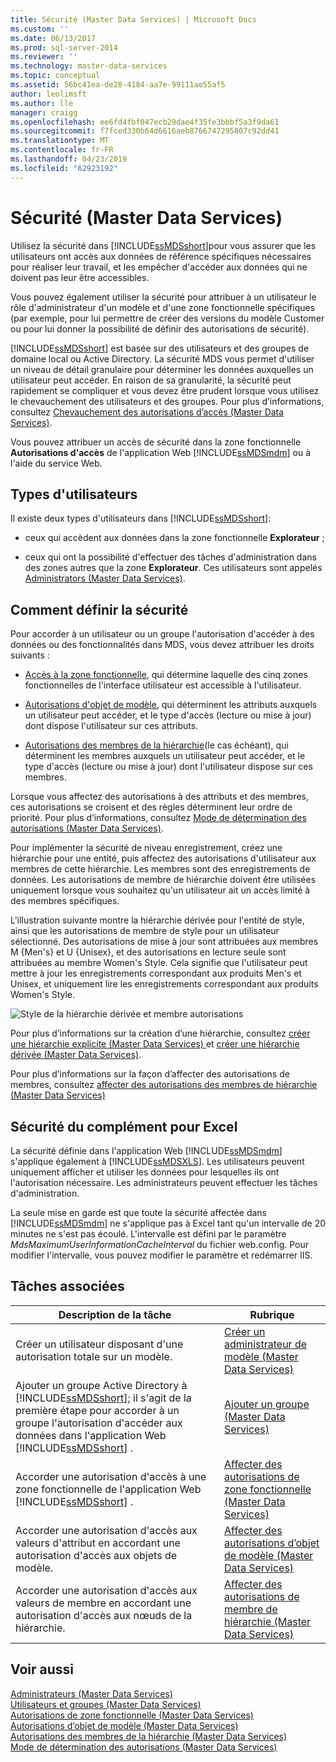 ```yaml
---
title: Sécurité (Master Data Services) | Microsoft Docs
ms.custom: ''
ms.date: 06/13/2017
ms.prod: sql-server-2014
ms.reviewer: ''
ms.technology: master-data-services
ms.topic: conceptual
ms.assetid: 56bc41ea-de28-4184-aa7e-99111ae55af5
author: leolimsft
ms.author: lle
manager: craigg
ms.openlocfilehash: ee6fd4fbf047ecb29dae4f35fe3bbbf5a3f9da61
ms.sourcegitcommit: f7fced330b64d6616aeb8766747295807c92dd41
ms.translationtype: MT
ms.contentlocale: fr-FR
ms.lasthandoff: 04/23/2019
ms.locfileid: "62923192"
---
```

# <a name="security-master-data-services"></a>Sécurité (Master Data Services)
  Utilisez la sécurité dans [!INCLUDE[ssMDSshort](../includes/ssmdsshort-md.md)]pour vous assurer que les utilisateurs ont accès aux données de référence spécifiques nécessaires pour réaliser leur travail, et les empêcher d'accéder aux données qui ne doivent pas leur être accessibles.  
  
 Vous pouvez également utiliser la sécurité pour attribuer à un utilisateur le rôle d'administrateur d'un modèle et d'une zone fonctionnelle spécifiques (par exemple, pour lui permettre de créer des versions du modèle Customer ou pour lui donner la possibilité de définir des autorisations de sécurité).  
  
 [!INCLUDE[ssMDSshort](../includes/ssmdsshort-md.md)] est basée sur des utilisateurs et des groupes de domaine local ou Active Directory. La sécurité MDS vous permet d'utiliser un niveau de détail granulaire pour déterminer les données auxquelles un utilisateur peut accéder. En raison de sa granularité, la sécurité peut rapidement se compliquer et vous devez être prudent lorsque vous utilisez le chevauchement des utilisateurs et des groupes. Pour plus d’informations, consultez [Chevauchement des autorisations d’accès &#40;Master Data Services&#41;](overlapping-user-and-group-permissions-master-data-services.md).  
  
 Vous pouvez attribuer un accès de sécurité dans la zone fonctionnelle **Autorisations d'accès** de l'application Web [!INCLUDE[ssMDSmdm](../includes/ssmdsmdm-md.md)] ou à l'aide du service Web.  
  
## <a name="types-of-users"></a>Types d'utilisateurs  
 Il existe deux types d'utilisateurs dans [!INCLUDE[ssMDSshort](../includes/ssmdsshort-md.md)]:  
  
-   ceux qui accèdent aux données dans la zone fonctionnelle **Explorateur** ;  
  
-   ceux qui ont la possibilité d'effectuer des tâches d'administration dans des zones autres que la zone **Explorateur**. Ces utilisateurs sont appelés [Administrators &#40;Master Data Services&#41;](../../2014/master-data-services/administrators-master-data-services.md).  
  
## <a name="how-to-set-security"></a>Comment définir la sécurité  
 Pour accorder à un utilisateur ou un groupe l'autorisation d'accéder à des données ou des fonctionnalités dans MDS, vous devez attribuer les droits suivants :  
  
-   [Accès à la zone fonctionnelle](../../2014/master-data-services/functional-area-permissions-master-data-services.md), qui détermine laquelle des cinq zones fonctionnelles de l'interface utilisateur est accessible à l'utilisateur.  
  
-   [Autorisations d'objet de modèle](../../2014/master-data-services/model-object-permissions-master-data-services.md), qui déterminent les attributs auxquels un utilisateur peut accéder, et le type d'accès (lecture ou mise à jour) dont dispose l'utilisateur sur ces attributs.  
  
-   [Autorisations des membres de la hiérarchie](../../2014/master-data-services/hierarchy-member-permissions-master-data-services.md)(le cas échéant), qui déterminent les membres auxquels un utilisateur peut accéder, et le type d'accès (lecture ou mise à jour) dont l'utilisateur dispose sur ces membres.  
  
 Lorsque vous affectez des autorisations à des attributs et des membres, ces autorisations se croisent et des règles déterminent leur ordre de priorité. Pour plus d’informations, consultez [Mode de détermination des autorisations &#40;Master Data Services&#41;](../../2014/master-data-services/how-permissions-are-determined-master-data-services.md).  
  
 Pour implémenter la sécurité de niveau enregistrement, créez une hiérarchie pour une entité, puis affectez des autorisations d'utilisateur aux membres de cette hiérarchie. Les membres sont des enregistrements de données.  Les autorisations de membre de hiérarchie doivent être utilisées uniquement lorsque vous souhaitez qu'un utilisateur ait un accès limité à des membres spécifiques.  
  
 L'illustration suivante montre la hiérarchie dérivée pour l'entité de style, ainsi que les autorisations de membre de style pour un utilisateur sélectionné. Des autorisations de mise à jour sont attribuées aux membres M {Men's} et U {Unisex}, et des autorisations en lecture seule sont attribuées au membre Women's Style. Cela signifie que l'utilisateur peut mettre à jour les enregistrements correspondant aux produits Men's et Unisex, et uniquement lire les enregistrements correspondant aux produits Women's Style.  
  
 ![Style de la hiérarchie dérivée et membre autorisations](../../2014/master-data-services/media/style-derived-hierarchy-mds.png "autorisations de membre et le Style de la hiérarchie dérivée")  
  
 Pour plus d’informations sur la création d’une hiérarchie, consultez [créer une hiérarchie explicite &#40;Master Data Services&#41; ](../../2014/master-data-services/create-an-explicit-hierarchy-master-data-services.md) et [créer une hiérarchie dérivée &#40;Master Data Services&#41;](../../2014/master-data-services/create-a-derived-hierarchy-master-data-services.md).  
  
 Pour plus d’informations sur la façon d’affecter des autorisations de membres, consultez [affecter des autorisations des membres de hiérarchie &#40;Master Data Services&#41;](../../2014/master-data-services/assign-hierarchy-member-permissions-master-data-services.md)  
  
## <a name="security-in-the-add-in-for-excel"></a>Sécurité du complément pour Excel  
 La sécurité définie dans l'application Web [!INCLUDE[ssMDSmdm](../includes/ssmdsmdm-md.md)] s'applique également à [!INCLUDE[ssMDSXLS](../includes/ssmdsxls-md.md)]. Les utilisateurs peuvent uniquement afficher et utiliser les données pour lesquelles ils ont l'autorisation nécessaire. Les administrateurs peuvent effectuer les tâches d'administration.  
  
 La seule mise en garde est que toute la sécurité affectée dans [!INCLUDE[ssMDSmdm](../includes/ssmdsmdm-md.md)] ne s'applique pas à Excel tant qu'un intervalle de 20 minutes ne s'est pas écoulé. L'intervalle est défini par le paramètre *MdsMaximumUserInformationCacheInterval* du fichier web.config. Pour modifier l'intervalle, vous pouvez modifier le paramètre et redémarrer IIS.  
  
## <a name="related-tasks"></a>Tâches associées  
  
|Description de la tâche|Rubrique|  
|----------------------|-----------|  
|Créer un utilisateur disposant d'une autorisation totale sur un modèle.|[Créer un administrateur de modèle &#40;Master Data Services&#41;](../../2014/master-data-services/create-a-model-administrator-master-data-services.md)|  
|Ajouter un groupe Active Directory à [!INCLUDE[ssMDSshort](../includes/ssmdsshort-md.md)]; il s'agit de la première étape pour accorder à un groupe l'autorisation d'accéder aux données dans l'application Web [!INCLUDE[ssMDSshort](../includes/ssmdsshort-md.md)] .|[Ajouter un groupe &#40;Master Data Services&#41;](../../2014/master-data-services/add-a-group-master-data-services.md)|  
|Accorder une autorisation d'accès à une zone fonctionnelle de l'application Web [!INCLUDE[ssMDSshort](../includes/ssmdsshort-md.md)] .|[Affecter des autorisations de zone fonctionnelle &#40;Master Data Services&#41;](../../2014/master-data-services/assign-functional-area-permissions-master-data-services.md)|  
|Accorder une autorisation d'accès aux valeurs d'attribut en accordant une autorisation d'accès aux objets de modèle.|[Affecter des autorisations d’objet de modèle &#40;Master Data Services&#41;](../../2014/master-data-services/assign-model-object-permissions-master-data-services.md)|  
|Accorder une autorisation d'accès aux valeurs de membre en accordant une autorisation d'accès aux nœuds de la hiérarchie.|[Affecter des autorisations de membre de hiérarchie &#40;Master Data Services&#41;](../../2014/master-data-services/assign-hierarchy-member-permissions-master-data-services.md)|  
  
## <a name="see-also"></a>Voir aussi  
 [Administrateurs &#40;Master Data Services&#41;](../../2014/master-data-services/administrators-master-data-services.md)   
 [Utilisateurs et groupes &#40;Master Data Services&#41;](../../2014/master-data-services/users-and-groups-master-data-services.md)   
 [Autorisations de zone fonctionnelle &#40;Master Data Services&#41;](../../2014/master-data-services/functional-area-permissions-master-data-services.md)   
 [Autorisations d’objet de modèle &#40;Master Data Services&#41;](../../2014/master-data-services/model-object-permissions-master-data-services.md)   
 [Autorisations des membres de la hiérarchie &#40;Master Data Services&#41;](../../2014/master-data-services/hierarchy-member-permissions-master-data-services.md)   
 [Mode de détermination des autorisations &#40;Master Data Services&#41;](../../2014/master-data-services/how-permissions-are-determined-master-data-services.md)  
  
  
